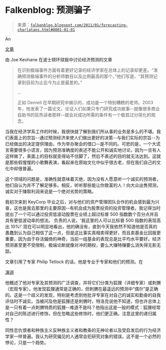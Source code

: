<!--yml

category: 未分类

date: 2024-05-12 21:11:18

-->

# Falkenblog: 预测骗子

> 来源：[`falkenblog.blogspot.com/2011/01/forecasting-charlatans.html#0001-01-01`](http://falkenblog.blogspot.com/2011/01/forecasting-charlatans.html#0001-01-01)

An

[文章](http://www.boston.com/bostonglobe/ideas/articles/2011/01/09/that_guy_who_called_the_big_one_dont_listen_to_him/?page=full)

由 Joe Keohane 在波士顿环球报中讨论经济预测的文章

> 在识别极端事件方面有着更好记录的经济学家在总体上的记录却更差。“准确预测极端事件的分析师数目以及比例最高的那个，”他们写道，“其预测记录到目前为止迄今为止是最差的。”
> 
> ...
> 
> 正如 Denrell 在早期研究中揭示的，成功是一个特别糟糕的老师。2003 年，他发表了一篇论文，论证人们如果只专门研究成功故事--就像很多商业自助书的狂热读者那样--就会对成功所需的条件有一个极其过分简化的观念。

当我在经济学系工作的时候，我很快就了解到我们所从事的业务是多么的不堪。我们表面上的宗旨--通过预测经济来使人们做出更好的决策--与我们实际的宗旨--为已经做出的决定提供理由，作为举办聚会的借口--是不同的。可悲的是，一个大谎言需要很多小谎言，因为预测准确度的表述不能公开和诚实地讨论，因为一旦有人这样做了，表面上的目标就变得站不住脚了，然后不表述的目的就无法达到。这就是那些假惺惺的小歌舞表演，看起来在原始文化中似乎很古老，但在我们自己的文化中却很普遍。

这个领域的问题是，准确性就意味着灭绝，因为没有人愿意听一个诚实的预测者，他们自认为并不了解足够多。相反，听听那些能让你致富的人！向大众出售预测，诚实对于赚取利润来说是一个绝对劣势的策略。

我初次来到 KeyCorp 毕业之后，对与他们的资产管理团队合作的机会感到最为兴奋，这也是我去那里的主要原因--有机会成为股票投资的投资管理者。我记得当时提出了一个可以通过投资低波动股票在业绩上超过标普 500 指数数个百分点并且具有更低波动率的想法。 负责的人说，'我这里的人可以比标普 500 指数的表现高出 10%!' 现在可以明显地看出，他的确没有，直到今天我依然不知道他是否真的愚蠢到认为自己相信了这一点，但是这比事实真相卖得更好，而且卖基金比回报更重要，因为由于存活偏倚的神奇，当前一组基金的表现总是比平均水平要好。经济预测甚至更不受限制，极端论断就像对冲的期权，要么大赚特赚要么消失得无影无踪。

文章引用了专家 Philip Tetlock 的话，他是专业于专家和他们的预测。在

[演讲](http://longnow.org/seminars/02007/jan/26/why-foxes-are-better-forecasters-than-hedgehogs/)

他概述了他对专家及其预测的广泛调查，并将它们分类为狐狸（详细专家）或刺猬（宏观专家）。他发现狐狸通常是正确的，但刺猬在最遥远的预测中“偶尔”是正确的。这是一个歧义的发现，特别是考虑到他批评专家在对自己的诚实和勤奋的自我评估时不诚实。当被问及他是狐狸还是刺猬时，特洛克说他不知道，但也许总体上是一只有着一点刺猬特质的狐狸--难道不是吗？他指出这是一般的模式：狐狸经常对自己的陈述进行修饰，但在忽略这些修饰时，他们更正确。注意这里的递归属性？

同性恋仇恨者和种族主义反种族主义者和教条的无神论者以及受启发后的行为经济学家一样普遍。我认为研究偏见的人通常会犯研究对象的错误。这不是一个必然的悖论，只是一个趋势。
